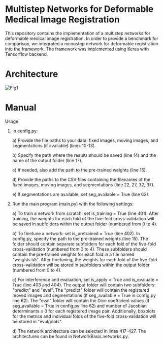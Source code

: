 # Multistep Networks for Deformable Medical Image Registration
This repository contains the implementation of a multistep networks for deformable medical image registration. In order to provide a benchmark for comparison, we integrated a monostep network for deformable registration into the framework. The framework was implemented using Keras with Tensorflow backend.

# Architecture
![Fig1](https://github.com/Computer-Assisted-Clinical-Medicine/Multistep_Networks_for_Deformable_Medical_Image_Registration/assets/129390849/60b9fac3-955c-4c71-924d-6184c38ef1cb)

# Manual

Usage:
1. In config.py:
    
   a) Provide the file paths to your data: fixed images, moving images, and segmentations (if available) (lines 10-13).
   
   b) Specify the path where the results should be saved (line 14) and the name of the output folder (line 17).
   
   c) If needed, also add the path to the pre-trained weights (line 15).
   
   d) Provide the paths to the CSV files containing the filenames of the fixed images, moving images, and segmentations (line 22, 27, 32, 37).
   
   e) If segmentations are available, set seg_available = True (line 62).
   
4. Run the main program (main.py) with the following settings:
   
   a) To train a network from scratch: set is_training = True (line 401). After training, the weights for each fold of the five-fold cross-validation will be saved in subfolders within the output folder (numbered from 0 to 4).
   
   b) To finetune a network: set is_pretrained = True (line 402). In config.py, specify the path to the pre-trained weights (line 15). The folder should contain separate subfolders for each fold of the five-fold cross-validation (numbered from 0 to 4). These subfolders should contain the pre-trained weights for each fold in a file named "weights.h5". After finetuning, the weights for each fold of the five-fold cross-validation will be stored in subfolders within the output folder (numbered from 0 to 4).
   
   c) For interference and evaluation, set is_apply = True and is_evaluate = True (line 403 and 404). The output folder will contain two subfolders: "predict" and "eval". The "predict" folder will contain the registered moved images and segmentations (if seg_available = True in config.py line 62). The "eval" folder will contain the Dice coefficient values (if seg_available = True in config.py line 62) and number of Jacobian determinants ≤ 0 for each registered image pair. Additionally, boxplots for the metrics and individual folds of the five-fold cross-validation will be stored in "eval/plots".
   
   d) The network architecture can be selected in lines 417-427. The architectures can be found in NetworkBasis.networks.py. 

